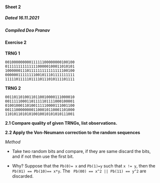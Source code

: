 #### Sheet 2 
##### Dated 16.11.2021
##### Compiled Deo Pranav


#### Exercise 2


**TRNG 1**

```
00100000000011111100000000100100
01111111111111100000100011010101
10000001110111111111111111100100
00000011111111001011101111111111
11111011111011110111010111101111
```

**TRNG 2**

```
00110110100110110010000111000010
00111110001101111101111000100001
01001000110100111110000111001100
00111000000001100010110001101000
11010110101010010010101010111001
```

**2.1 Compare quality of given TRNGs, list observations.**


**2.2 Apply the Von-Neumann correction to the random sequences**

*Method*

- Take two random bits and compare, if they are same discard the bits, and if not then use the first bit.

- Why? Suppose that the `Pb(0)= x` and `Pb(1)=y` such that `x != y`, then the `Pb(01) == Pb(10)== x*y`. The ` Pb(00) == x^2 || Pb(11) == y^2` are discarded.


